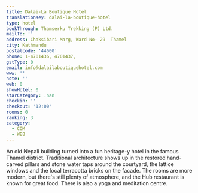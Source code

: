 ```yaml
---
title: Dalai-La Boutique Hotel
translationKey: dalai-la-boutique-hotel
type: hotel
bookThrough: Thamserku Trekking (P) Ltd.
mailTo: ''
address: Chaksibari Marg, Ward No- 29  Thamel
city: Kathmandu
postalcode: '44600'
phone: 1-4701436, 4701437,
gstType: 0
email: info@dalailaboutiquehotel.com
www: ''
note: ''
web: 0
showHotel: 0
starCategory: .nan
checkin: ''
checkout: '12:00'
rooms: 0
ranking: 3
category:
  - COM
  - WEB
---
```





An old Nepali building turned into a fun heritage-y hotel in the famous Thamel district. Traditional architecture shows up in the restored hand-carved pillars and stone water taps around the courtyard, the lattice windows and the local terracotta bricks on the facade. The rooms are more modern, but there's still plenty of atmosphere, and the Hub restaurant is known for great food. There is also a yoga and meditation centre.